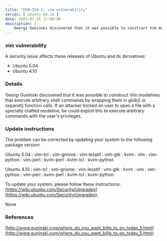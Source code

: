```yaml
---
title: "USN-154-1: vim vulnerability"
series: [ ubuntu-04.10 ]
date: 2005-07-26 12:00:00
description: |
    Georgi Guninski discovered that it was possible to construct Vim modelines that execute arbitrary shell commands by wrapping them in glob() or expand() function calls. If an attacker tricked an user to open a file with a specially crafted modeline, he could exploit this to execute arbitrary commands with the user&#39;s privileges.
--- 
```

 
### vim vulnerability

A security issue affects these releases of Ubuntu and its derivatives:

* Ubuntu 5.04
* Ubuntu 4.10

### Details

Georgi Guninski discovered that it was possible to construct Vim modelines that execute arbitrary shell commands by wrapping them in glob() or expand() function calls. If an attacker tricked an user to open a file with a specially crafted modeline, he could exploit this to execute arbitrary commands with the user&#39;s privileges.

### Update instructions

The problem can be corrected by updating your system to the following package version:

Ubuntu 5.04
 : vim-tcl 
 : vim-gnome 
 : vim-lesstif 
 : vim-gtk 
 : kvim 
 : vim 
 : vim-python 
 : vim-perl 
 : kvim-perl 
 : kvim-tcl 
 : kvim-python 

Ubuntu 4.10
 : vim-tcl 
 : vim-gnome 
 : vim-lesstif 
 : vim-gtk 
 : kvim 
 : vim 
 : vim-python 
 : vim-perl 
 : kvim-perl 
 : kvim-tcl 
 : kvim-python 

To update your system, please follow these instructions: [https://wiki.ubuntu.com/Security/Upgrades](https://wiki.ubuntu.com/Security/Upgrades).

None

### References

 [http://www.guninski.com/where_do_you_want_billg_to_go_today_5.html](http://www.guninski.com/where_do_you_want_billg_to_go_today_5.html)
 
